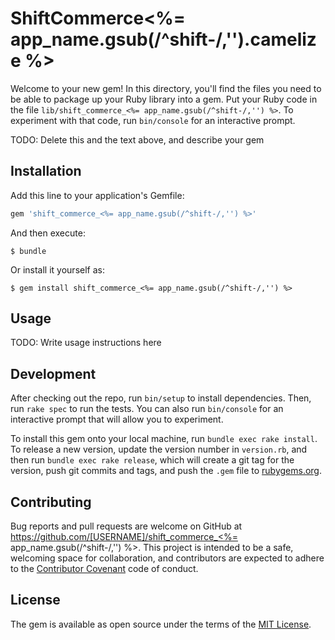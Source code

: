 # ShiftCommerce<%= app_name.gsub(/^shift-/,'').camelize %>

Welcome to your new gem! In this directory, you'll find the files you need to be able to package up your Ruby library into a gem. Put your Ruby code in the file `lib/shift_commerce_<%= app_name.gsub(/^shift-/,'') %>`. To experiment with that code, run `bin/console` for an interactive prompt.

TODO: Delete this and the text above, and describe your gem

## Installation

Add this line to your application's Gemfile:

```ruby
gem 'shift_commerce_<%= app_name.gsub(/^shift-/,'') %>'
```

And then execute:

    $ bundle

Or install it yourself as:

    $ gem install shift_commerce_<%= app_name.gsub(/^shift-/,'') %>

## Usage

TODO: Write usage instructions here

## Development

After checking out the repo, run `bin/setup` to install dependencies. Then, run `rake spec` to run the tests. You can also run `bin/console` for an interactive prompt that will allow you to experiment.

To install this gem onto your local machine, run `bundle exec rake install`. To release a new version, update the version number in `version.rb`, and then run `bundle exec rake release`, which will create a git tag for the version, push git commits and tags, and push the `.gem` file to [rubygems.org](https://rubygems.org).

## Contributing

Bug reports and pull requests are welcome on GitHub at https://github.com/[USERNAME]/shift_commerce_<%= app_name.gsub(/^shift-/,'') %>. This project is intended to be a safe, welcoming space for collaboration, and contributors are expected to adhere to the [Contributor Covenant](http://contributor-covenant.org) code of conduct.


## License

The gem is available as open source under the terms of the [MIT License](http://opensource.org/licenses/MIT).
